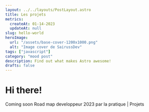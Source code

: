 ```yaml
---
layout: ../../layouts/PostLayout.astro
title: Les projets
metrics:
  createAt: 01-14-2023
  updateAt: null
slug: hello-world
heroImage:
  url: "/assets/base-cover-1200x1000.png"
  alt: "Image cover de SairussDev"
tags: ["javascript"]
category: "mood post"
description: Find out what makes Astro awesome!
drafts: false
---
```


# Hi there!

Coming soon Road map developpeur 2023 par la pratique | Projets
